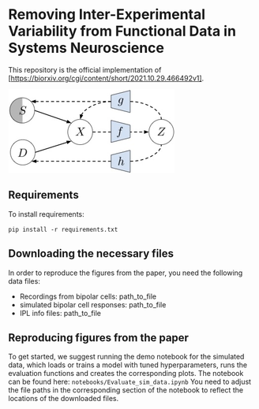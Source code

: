 # Removing Inter-Experimental Variability from Functional Data in Systems Neuroscience 

This repository is the official implementation of [https://biorxiv.org/cgi/content/short/2021.10.29.466492v1]. 

![schematic](framework.jpg)

## Requirements

To install requirements:

```setup
pip install -r requirements.txt
```

## Downloading the necessary files
In order to reproduce the figures from the paper, you need the following data files:
- Recordings from bipolar cells: path_to_file
- simulated bipolar cell responses: path_to_file
- IPL info files: path_to_file

## Reproducing figures from the paper 

To get started, we suggest running the demo notebook for the simulated data, which loads or trains a model with tuned hyperparameters, runs the evaluation functions and creates the corresponding plots.
The notebook can be found here: ```notebooks/Evaluate_sim_data.ipynb```
You need to adjust the file paths in the corresponding section of the notebook to reflect the locations of the downloaded files.

